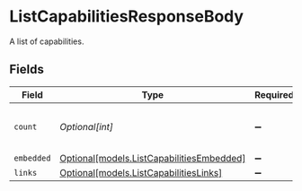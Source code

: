 # ListCapabilitiesResponseBody

A list of capabilities.


## Fields

| Field                                                                              | Type                                                                               | Required                                                                           | Description                                                                        | Example                                                                            |
| ---------------------------------------------------------------------------------- | ---------------------------------------------------------------------------------- | ---------------------------------------------------------------------------------- | ---------------------------------------------------------------------------------- | ---------------------------------------------------------------------------------- |
| `count`                                                                            | *Optional[int]*                                                                    | :heavy_minus_sign:                                                                 | The number of items in this result set.                                            | 2                                                                                  |
| `embedded`                                                                         | [Optional[models.ListCapabilitiesEmbedded]](../models/listcapabilitiesembedded.md) | :heavy_minus_sign:                                                                 | N/A                                                                                |                                                                                    |
| `links`                                                                            | [Optional[models.ListCapabilitiesLinks]](../models/listcapabilitieslinks.md)       | :heavy_minus_sign:                                                                 | N/A                                                                                |                                                                                    |
